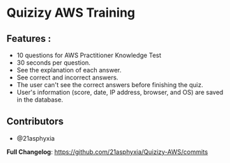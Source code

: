 # Quizizy AWS Training
## Features :
* 10 questions for AWS Practitioner Knowledge Test
* 30 seconds per question.
* See the explanation of each answer.
* See correct and incorrect answers.
* The user can't see the correct answers before finishing the quiz.
* User's information (score, date, IP address, browser, and OS) are saved in the database.

## Contributors
* @21asphyxia

**Full Changelog**: https://github.com/21asphyxia/Quizizy-AWS/commits
